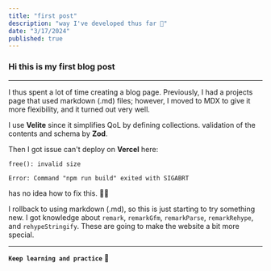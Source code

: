 ```yaml
---
title: "first post"
description: "way I've developed thus far 🙌"
date: "3/17/2024"
published: true
---
```


### Hi this is my first blog post

---

I thus spent a lot of time creating a blog page. Previously, I had a projects page that used markdown (.md) files; however, I moved to MDX to give it more flexibility, and it turned out very well.

I use **Velite** since it simplifies QoL by defining collections. validation of the contents and schema by **Zod**.

Then I got issue can't deploy on **Vercel** here:

```
free(): invalid size

Error: Command "npm run build" exited with SIGABRT
```

has no idea how to fix this. 🥹🥹

I rollback to using markdown (.md), so this is just starting to try something new. I got knowledge about `remark`, `remarkGfm`, `remarkParse`, `remarkRehype`, and `rehypeStringify`. These are going to make the website a bit more special.

---

**`Keep learning and practice`** 💛
